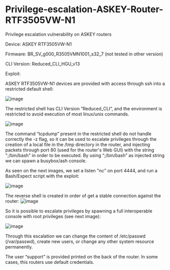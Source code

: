 # Privilege-escalation-ASKEY-Router-RTF3505VW-N1


Privilege escalation vulnerability on ASKEY routers

Device: ASKEY RTF3505VW-N1

Firmware: BR_SV_g000_R3505VMN1001_s32_7 (not tested in other version)

CLI Version: Reduced_CLI_HGU_v13


Exploit:

ASKEY RTF3505VW-N1 devices are provided with access through ssh into a restricted default shell:

![image](https://user-images.githubusercontent.com/90664730/206090394-c52e705c-d442-41d3-9188-fd7661f552df.png)

The restricted shell has CLI Version “Reduced_CLI”, and the environment is restricted to avoid execution of most linux/unix commands.

![image](https://user-images.githubusercontent.com/90664730/206090510-1b509d9b-81c6-4537-a7ea-9a5a482f2026.png)

The command “tcpdump” present in the restricted shell do not handle correctly the -z flag, so it can be used to escalate privileges through the creation of a local file in the /tmp directory in the router, and injecting packets through port 80 (used for the router's Web GUI) with the string ";/bin/bash" in order to be executed. By using “;/bin/bash” as injected string we can spawn a busybox/ash console.

As seen on the next images, we set a listen "nc" on port 4444, and run a Bash/Expect script with the exploit:

![image](https://user-images.githubusercontent.com/90664730/206090862-0c60a484-1ac4-4a50-a7cb-7e36e6eb0d9a.png)

The reverse shell is created in order of get a stable connection against the router:
![image](https://user-images.githubusercontent.com/90664730/206090678-ed4c8bed-5eb4-4b45-a9e3-3be4e07eb886.png)

So it is possible to escalate privileges by spawning a full interoperable console with root privileges (see next image):

![image](https://user-images.githubusercontent.com/90664730/206091157-2e02ba89-4b9f-4c58-85dd-0f77a2b54b8a.png)

Through this escalation we can change the content of /etc/passwd (/var/passwd), create new users, or change any other system resource permanently.

The user “support” is provided printed on the back of the router. In some cases, this routers use default credentials.
